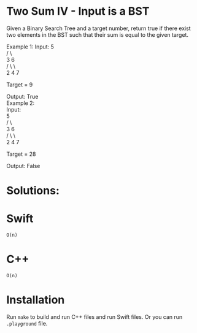 # Two Sum IV - Input is a BST
Given a Binary Search Tree and a target number, return true if there exist two elements in the BST such that their sum is equal to the given target.

Example 1:
Input: 
    5  
   / \  
  3   6  
 / \   \  
2   4   7  
  
Target = 9  
  
Output: True  
Example 2:  
Input:   
    5  
   / \  
  3   6  
 / \   \  
2   4   7  
  
Target = 28  
  
Output: False  

# Solutions:

# Swift
```
O(n)
```
# C++
```
O(n)
```

# Installation
Run `make` to build and run C++ files and run Swift files. Or you can run `.playground` file.

